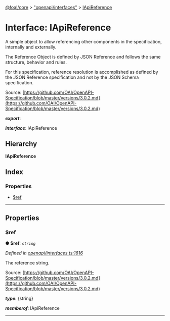 [@foal/core](../README.md) > ["openapi/interfaces"](../modules/_openapi_interfaces_.md) > [IApiReference](../interfaces/_openapi_interfaces_.iapireference.md)

# Interface: IApiReference

A simple object to allow referencing other components in the specification, internally and externally.

The Reference Object is defined by JSON Reference and follows the same structure, behavior and rules.

For this specification, reference resolution is accomplished as defined by the JSON Reference specification and not by the JSON Schema specification.

Source: [https://github.com/OAI/OpenAPI-Specification/blob/master/versions/3.0.2.md](https://github.com/OAI/OpenAPI-Specification/blob/master/versions/3.0.2.md)

*__export__*: 

*__interface__*: IApiReference

## Hierarchy

**IApiReference**

## Index

### Properties

* [$ref](_openapi_interfaces_.iapireference.md#_ref)

---

## Properties

<a id="_ref"></a>

###  $ref

**● $ref**: *`string`*

*Defined in [openapi/interfaces.ts:1616](https://github.com/FoalTS/foal/blob/aac11366/packages/core/src/openapi/interfaces.ts#L1616)*

The reference string.

Source: [https://github.com/OAI/OpenAPI-Specification/blob/master/versions/3.0.2.md](https://github.com/OAI/OpenAPI-Specification/blob/master/versions/3.0.2.md)

*__type__*: {string}

*__memberof__*: IApiReference

___

